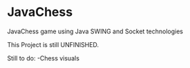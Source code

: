 JavaChess
=========

JavaChess game using Java SWING and Socket technologies


This Project is still UNFINISHED.

Still to do:  -Chess visuals
